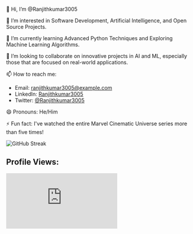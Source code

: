 👋 Hi, I’m @Ranjithkumar3005

👀 I’m interested in Software Development, Artificial Intelligence, and Open Source Projects.

🌱 I’m currently learning Advanced Python Techniques and Exploring Machine Learning Algorithms.

💞️ I’m looking to collaborate on innovative projects in AI and ML, especially those that are focused on real-world applications.

📫 How to reach me:
- Email: ranjithkumar3005@example.com
- LinkedIn: [Ranjithkumar3005](https://www.linkedin.com/in/ranjithkumar3005/)
- Twitter: [@Ranjithkumar3005](https://twitter.com/Ranjithkumar3005)

😄 Pronouns: He/Him

⚡ Fun fact: I've watched the entire Marvel Cinematic Universe series more than five times!

![GitHub Streak](https://github-readme-streak-stats.herokuapp.com/?user=Ranjithkumar3005&theme=default)

## Profile Views: 
![Profile Views](https://raw.githubusercontent.com/Ranjithkumar3005/Ranjithkumar3005/main/views.txt)

<!---
Ranjithkumar3005/Ranjithkumar3005 is a ✨ special ✨ repository because its `README.md` (this file) appears on your GitHub profile.
You can click the Preview link to take a look at your changes.
--->
